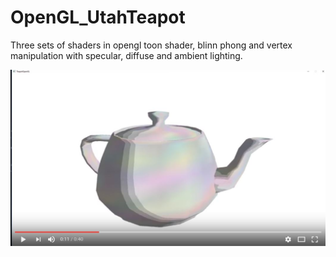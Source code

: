 # OpenGL_UtahTeapot
Three sets of shaders in opengl toon shader, blinn phong and vertex manipulation with specular, diffuse and ambient lighting.

[![Video Link](/teapot.JPG)](https://www.youtube.com/watch?v=tdKzCTCurDk)
